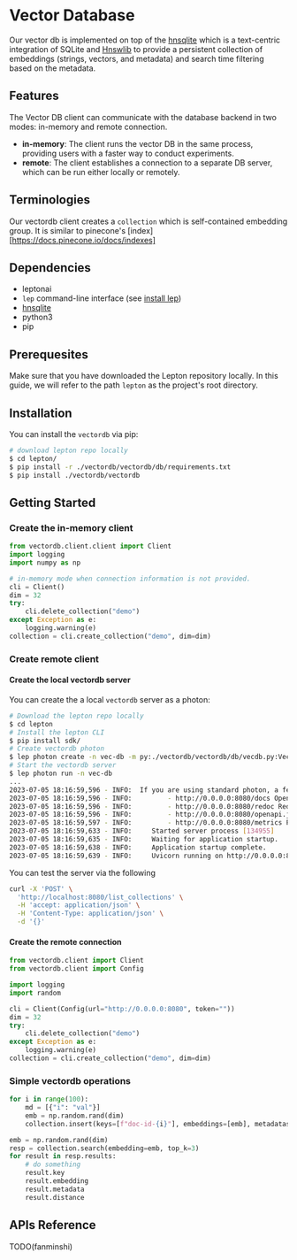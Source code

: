 # Vector Database

Our vector db is implemented on top of the [hnsqlite](https://github.com/jiggy-ai/hnsqlite) which is a text-centric integration of SQLite and [Hnswlib](https://github.com/nmslib/hnswlib) to provide a persistent collection of embeddings (strings, vectors, and metadata) and search time filtering based on the metadata.

## Features

The Vector DB client can communicate with the database backend in two modes: in-memory and remote connection.

- **in-memory**: The client runs the vector DB in the same process, providing users with a faster way to conduct experiments.
- **remote**: The client establishes a connection to a separate DB server, which can be run either locally or remotely.

## Terminologies

Our vectordb client creates a `collection` which is self-contained embedding group. It is similar to pinecone's [index][https://docs.pinecone.io/docs/indexes]

## Dependencies

- leptonai
- `lep` command-line interface (see [install lep](TODO))
- [hnsqlite](https://github.com/bddppq/hnsqlite)
- python3
- pip

## Prerequesites

Make sure that you have downloaded the Lepton repository locally. In this guide, we will refer to the path `lepton` as the project's root directory.

## Installation

You can install the `vectordb` via pip:

```bash
# download lepton repo locally
$ cd lepton/
$ pip install -r ./vectordb/vectordb/db/requirements.txt 
$ pip install ./vectordb/vectordb
```

## Getting Started

### Create the in-memory client

```python
from vectordb.client.client import Client
import logging
import numpy as np

# in-memory mode when connection information is not provided.
cli = Client()
dim = 32
try:
    cli.delete_collection("demo")
except Exception as e:
    logging.warning(e)
collection = cli.create_collection("demo", dim=dim)
```

### Create remote client

#### Create the local vectordb server

You can create the a local `vectordb` server as a photon:

```bash
# Download the lepton repo locally
$ cd lepton
# Install the lepton CLI
$ pip install sdk/
# Create vectordb photon
$ lep photon create -n vec-db -m py:./vectordb/vectordb/db/vecdb.py:VecDB
# Start the vectordb server
$ lep photon run -n vec-db
...
2023-07-05 18:16:59,596 - INFO:  If you are using standard photon, a few urls that may be helpful:
2023-07-05 18:16:59,596 - INFO:         - http://0.0.0.0:8080/docs OpenAPI documentation
2023-07-05 18:16:59,596 - INFO:         - http://0.0.0.0:8080/redoc Redoc documentation
2023-07-05 18:16:59,596 - INFO:         - http://0.0.0.0:8080/openapi.json Raw OpenAPI schema
2023-07-05 18:16:59,597 - INFO:         - http://0.0.0.0:8080/metrics Prometheus metrics
2023-07-05 18:16:59,633 - INFO:     Started server process [134955]
2023-07-05 18:16:59,635 - INFO:     Waiting for application startup.
2023-07-05 18:16:59,638 - INFO:     Application startup complete.
2023-07-05 18:16:59,639 - INFO:     Uvicorn running on http://0.0.0.0:8080 (Press CTRL+C to quit)
```

You can test the server via the following

```bash
curl -X 'POST' \
  'http://localhost:8080/list_collections' \
  -H 'accept: application/json' \
  -H 'Content-Type: application/json' \
  -d '{}'
```

#### Create the remote connection

```python
from vectordb.client import Client
from vectordb.client import Config

import logging
import random

cli = Client(Config(url="http://0.0.0.0:8080", token=""))
dim = 32
try:
    cli.delete_collection("demo")
except Exception as e:
    logging.warning(e)
collection = cli.create_collection("demo", dim=dim)
```

### Simple vectordb operations

```python
for i in range(100):
    md = [{"i": "val"}]
    emb = np.random.rand(dim)
    collection.insert(keys=[f"doc-id-{i}"], embeddings=[emb], metadatas=md)

emb = np.random.rand(dim)
resp = collection.search(embedding=emb, top_k=3)
for result in resp.results:
    # do something
    result.key
    result.embedding
    result.metadata
    result.distance
```

## APIs Reference

TODO(fanminshi)